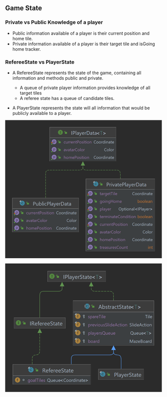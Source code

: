 ## Game State

### Private vs Public Knowledge of a player

- Public information available of a player is their current position and home tile.
- Private information available of a player is their target tile and isGoing home tracker.

### RefereeState vs PlayerState

- A RefereeState represents the state of the game, containing all information and methods public and private.
    - A queue of private player information provides knowledge of all target tiles
    - A referee state has a queue of candidate tiles.

- A PlayerState represents the state will all information that would be publicly available to a player.

![img.png](PlayerDataDiagram.png)

![img_1.png](StateDiagram.png)